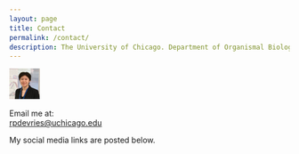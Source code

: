 ```yaml
---
layout: page
title: Contact
permalink: /contact/
description: The University of Chicago. Department of Organismal Biology & Anatomy. Sereno Lab. Researcher (Staff).
---
```


![Raina DeVries profile picture](/assets/Profile_May2023-TINY.png)

Email me at:<br>
[rpdevries@uchicago.edu](mailto:rpdevries@uchicago.edu)

My social media links are posted below.
